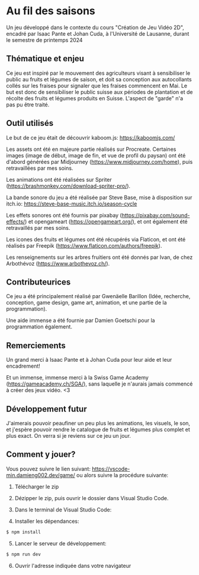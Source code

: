 # Au fil des saisons

Un jeu développé dans le contexte du cours "Création de Jeu Vidéo 2D", encadré par Isaac Pante et Johan Cuda, à l'Université de Lausanne, durant le semestre de printemps 2024

## Thématique et enjeu
Ce jeu est inspiré par le mouvement des agriculteurs visant à sensibiliser le public au fruits et légumes de saison, et doit sa conception aux autocollants collés sur les fraises pour signaler que les fraises commencent en Mai. 
Le but est donc de sensibiliser le public suisse aux périodes de plantation et de récolte des fruits et légumes produits en Suisse. 
L'aspect de "garde" n'a pas pu être traité. 

## Outil utilisés
Le but de ce jeu était de découvrir kaboom.js: https://kaboomjs.com/

Les assets ont été en majeure partie réalisés sur Procreate. 
Certaines images (image de début, image de fin, et vue de profil du paysan) ont été d'abord générées par Midjourney (https://www.midjourney.com/home), puis retravaillées par mes soins.

Les animations ont été réalisées sur Spriter (https://brashmonkey.com/download-spriter-pro/).

La bande sonore du jeu a été réalisée par Steve Base, mise à disposition sur itch.io: https://steve-base-music.itch.io/season-cycle

Les effets sonores ont été fournis par pixabay (https://pixabay.com/sound-effects/) et opengameart (https://opengameart.org/), et ont également été retravaillés par mes soins. 

Les icones des fruits et légumes ont été récupérés via Flaticon, et ont été réalisés par Freepik (https://www.flaticon.com/authors/freepik).

Les renseignements sur les arbres fruitiers ont été donnés par Ivan, de chez Arbothévoz (https://www.arbothevoz.ch/). 

## Contributeurices

Ce jeu a été principalement réalisé par Gwenäelle Barillon (Idée, recherche, conception, game design, game art, animation, et une partie de la programmation). 

Une aide immense a été fournie par Damien Goetschi pour la programmation également. 

## Remerciements
Un grand merci à Isaac Pante et à Johan Cuda pour leur aide et leur encadrement! 

Et un immense, immense merci à la Swiss Game Academy (https://gameacademy.ch/SGA/), sans laquelle je n'aurais jamais commencé à créer des jeux vidéo. <3

## Développement futur
J'aimerais pouvoir peaufiner un peu plus les animations, les visuels, le son, et j'espère pouvoir rendre le catalogue de fruits et légumes plus complet et plus exact. On verra si je reviens sur ce jeu un jour.

## Comment y jouer?
Vous pouvez suivre le lien suivant: https://vscode-min.damieng002.dev/game/ ou alors suivre la procédure suivante: 
1. Télécharger le zip
2. Dézipper le zip, puis ouvrir le dossier dans Visual Studio Code. 
3. Dans le terminal de Visual Studio Code: 

4. Installer les dépendances:
```sh
$ npm install
```
5. Lancer le serveur de développement:
```sh
$ npm run dev
```
6. Ouvrir l'adresse indiquée dans votre navigateur